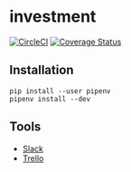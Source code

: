 # investment

[![CircleCI](https://circleci.com/gh/gi-khi/investment.svg?style=svg)](https://circleci.com/gh/gi-khi/investment)
[![Coverage Status](https://coveralls.io/repos/github/gi-khi/investment/badge.svg?branch=master)](https://coveralls.io/github/gi-khi/investment?branch=master)

## Installation

```console
pip install --user pipenv
pipenv install --dev
```

## Tools

* [Slack](gi-khi.slack.com)
* [Trello](https://trello.com/b/3PsJfjSR/investment)